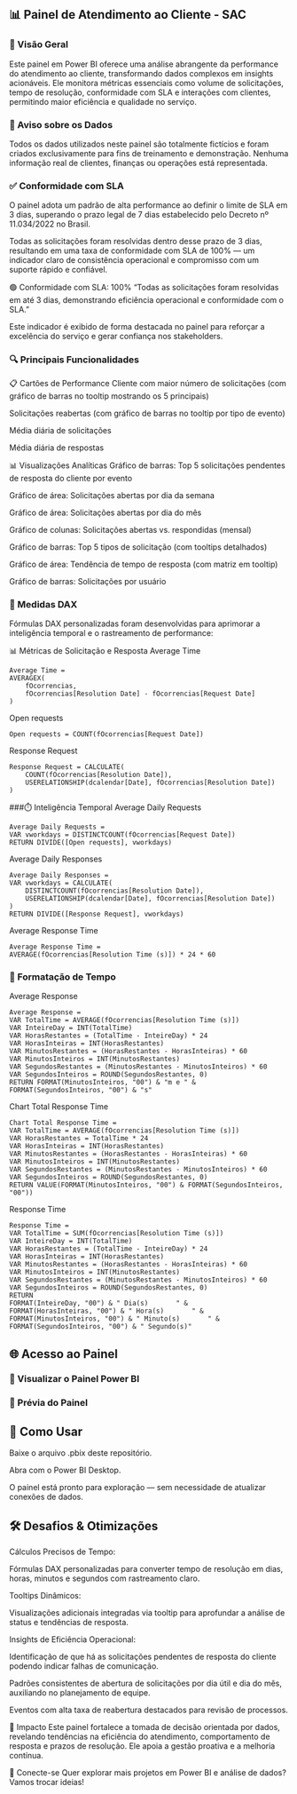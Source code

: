 ## 📊 Painel de Atendimento ao Cliente - SAC
### 🚀 Visão Geral
Este painel em Power BI oferece uma análise abrangente da performance do atendimento ao cliente, transformando dados complexos em insights acionáveis. Ele monitora
métricas essenciais como volume de solicitações, tempo de resolução, conformidade com SLA e interações com clientes, permitindo maior eficiência e qualidade no 
serviço.

### 🔐 Aviso sobre os Dados
Todos os dados utilizados neste painel são totalmente fictícios e foram criados exclusivamente para fins de treinamento e demonstração. Nenhuma informação real de 
clientes, finanças ou operações está representada.

### ✅ Conformidade com SLA
O painel adota um padrão de alta performance ao definir o limite de SLA em 3 dias, superando o prazo legal de 7 dias estabelecido pelo Decreto nº 11.034/2022 no 
Brasil.

Todas as solicitações foram resolvidas dentro desse prazo de 3 dias, resultando em uma taxa de conformidade com SLA de 100% — um indicador claro de consistência 
operacional e compromisso com um suporte rápido e confiável.

🟢 Conformidade com SLA: 100% “Todas as solicitações foram resolvidas em até 3 dias, demonstrando eficiência operacional e conformidade com o SLA.”

Este indicador é exibido de forma destacada no painel para reforçar a excelência do serviço e gerar confiança nos stakeholders.

### 🔍 Principais Funcionalidades
📋 Cartões de Performance
Cliente com maior número de solicitações (com gráfico de barras no tooltip mostrando os 5 principais)

Solicitações reabertas (com gráfico de barras no tooltip por tipo de evento)

Média diária de solicitações

Média diária de respostas

📊 Visualizações Analíticas
Gráfico de barras: Top 5 solicitações pendentes de resposta do cliente por evento

Gráfico de área: Solicitações abertas por dia da semana

Gráfico de área: Solicitações abertas por dia do mês

Gráfico de colunas: Solicitações abertas vs. respondidas (mensal)

Gráfico de barras: Top 5 tipos de solicitação (com tooltips detalhados)

Gráfico de área: Tendência de tempo de resposta (com matriz em tooltip)

Gráfico de barras: Solicitações por usuário

### 📐 Medidas DAX
Fórmulas DAX personalizadas foram desenvolvidas para aprimorar a inteligência temporal e o rastreamento de performance:

📊 Métricas de Solicitação e Resposta
Average Time
````
Average Time = 
AVERAGEX(
    fOcorrencias,
    fOcorrencias[Resolution Date] - fOcorrencias[Request Date]
)
````
Open requests
````
Open requests = COUNT(fOcorrencias[Request Date])
````
Response Request
````
Response Request = CALCULATE(
    COUNT(fOcorrencias[Resolution Date]),
    USERELATIONSHIP(dcalendar[Date], fOcorrencias[Resolution Date])
)
````
###⏱️ Inteligência Temporal
Average Daily Requests
````
Average Daily Requests = 
VAR vworkdays = DISTINCTCOUNT(fOcorrencias[Request Date])
RETURN DIVIDE([Open requests], vworkdays)
````
Average Daily Responses
````
Average Daily Responses = 
VAR vworkdays = CALCULATE(
    DISTINCTCOUNT(fOcorrencias[Resolution Date]),
    USERELATIONSHIP(dcalendar[Date], fOcorrencias[Resolution Date])
)
RETURN DIVIDE([Response Request], vworkdays)
````
Average Response Time
````
Average Response Time = 
AVERAGE(fOcorrencias[Resolution Time (s)]) * 24 * 60
````
### 🧮 Formatação de Tempo
Average Response
````
Average Response = 
VAR TotalTime = AVERAGE(fOcorrencias[Resolution Time (s)])
VAR InteireDay = INT(TotalTime)
VAR HorasRestantes = (TotalTime - InteireDay) * 24
VAR HorasInteiras = INT(HorasRestantes)
VAR MinutosRestantes = (HorasRestantes - HorasInteiras) * 60
VAR MinutosInteiros = INT(MinutosRestantes)
VAR SegundosRestantes = (MinutosRestantes - MinutosInteiros) * 60
VAR SegundosInteiros = ROUND(SegundosRestantes, 0)
RETURN FORMAT(MinutosInteiros, "00") & "m e " & FORMAT(SegundosInteiros, "00") & "s"
````
Chart Total Response Time
````
Chart Total Response Time = 
VAR TotalTime = AVERAGE(fOcorrencias[Resolution Time (s)])
VAR HorasRestantes = TotalTime * 24
VAR HorasInteiras = INT(HorasRestantes)
VAR MinutosRestantes = (HorasRestantes - HorasInteiras) * 60
VAR MinutosInteiros = INT(MinutosRestantes)
VAR SegundosRestantes = (MinutosRestantes - MinutosInteiros) * 60
VAR SegundosInteiros = ROUND(SegundosRestantes, 0)
RETURN VALUE(FORMAT(MinutosInteiros, "00") & FORMAT(SegundosInteiros, "00"))
````
Response Time
````
Response Time = 
VAR TotalTime = SUM(fOcorrencias[Resolution Time (s)])
VAR InteireDay = INT(TotalTime)
VAR HorasRestantes = (TotalTime - InteireDay) * 24
VAR HorasInteiras = INT(HorasRestantes)
VAR MinutosRestantes = (HorasRestantes - HorasInteiras) * 60
VAR MinutosInteiros = INT(MinutosRestantes)
VAR SegundosRestantes = (MinutosRestantes - MinutosInteiros) * 60
VAR SegundosInteiros = ROUND(SegundosRestantes, 0)
RETURN
FORMAT(InteireDay, "00") & " Dia(s)       " &
FORMAT(HorasInteiras, "00") & " Hora(s)       " &
FORMAT(MinutosInteiros, "00") & " Minuto(s)       " &
FORMAT(SegundosInteiros, "00") & " Segundo(s)"
````
## 🌐 Acesso ao Painel
### 🔗 Visualizar o Painel Power BI

### 📸 Prévia do Painel

## 🧰 Como Usar
Baixe o arquivo .pbix deste repositório.

Abra com o Power BI Desktop.

O painel está pronto para exploração — sem necessidade de atualizar conexões de dados.

## 🛠️ Desafios & Otimizações
Cálculos Precisos de Tempo:

Fórmulas DAX personalizadas para converter tempo de resolução em dias, horas, minutos e segundos com rastreamento claro.

Tooltips Dinâmicos:

Visualizações adicionais integradas via tooltip para aprofundar a análise de status e tendências de resposta.

Insights de Eficiência Operacional:

Identificação de que há as solicitações pendentes de resposta do cliente podendo indicar falhas de comunicação.

Padrões consistentes de abertura de solicitações por dia útil e dia do mês, auxiliando no planejamento de equipe.

Eventos com alta taxa de reabertura destacados para revisão de processos.

🎯 Impacto
Este painel fortalece a tomada de decisão orientada por dados, revelando tendências na eficiência do atendimento, comportamento de resposta e prazos de resolução. 
Ele apoia a gestão proativa e a melhoria contínua.

📢 Conecte-se
Quer explorar mais projetos em Power BI e análise de dados? Vamos trocar ideias!
